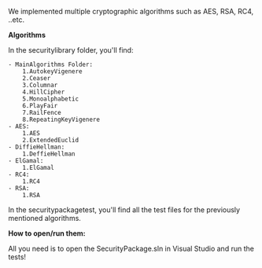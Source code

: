 We implemented multiple cryptographic algorithms such as AES, RSA, RC4, ..etc.

<b>Algorithms</b>

In the securitylibrary folder, you'll find:

	- MainAlgorithms Folder:
		1.AutokeyVigenere
		2.Ceaser
		3.Columnar
		4.HillCipher
		5.Monoalphabetic
		6.PlayFair
		7.RailFence
		8.RepeatingKeyVigenere
	- AES:
		1.AES
		2.ExtendedEuclid
	- DiffieHellman:
		1.DeffieHellman
	- ElGamal:
		1.ElGamal
	- RC4:
		1.RC4
	- RSA:
		1.RSA

In the securitypackagetest, you'll find all the test files for the previously mentioned algorithms.

<b>How to open/run them:</b>

All you need is to open the SecurityPackage.sln in Visual Studio and run the tests!
